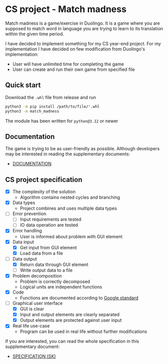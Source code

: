 # CS project - Match madness

Match madness is a game/exercise in Duolingo. It is a game where you are supposed to match word in language you are trying to learn to its translation within the given time period.

I have decided to implement something for my CS year-end project. For my implementation I have decided on few modification from Duolingo's implementation:
- User will have unlimited time for completing the game
- User can create and run their own game from specified file 

## Quick start

Download the `.whl` file from release and run
```bash
python3 -m pip install /path/to/file/*.whl
python3 -m match_madness
```
The module has been written for `python@3.12` or newer

## Documentation

The game is trying to be as user-friendly as possible. Although developers may be interested in reading the supplementary documents:
- [DOCUMENTATION](./assets/DOCUMENTATION.md)

## CS project specification

- [x] The complexity of the solution
    - Algorithm contains nested cycles and branching
- [x] Data types
    - Project combines and uses multiple data types
- [ ] Error prevention
    - [ ] Input requirements are tested
    - [ ] IO data operation are tested
- [x] Error handling
    - User is informed about problem with GUI element
- [x] Data input
    - [x] Get input from GUI element
    - [x] Load data from a file
- [ ] Data output
    - [x] Return data through GUI element
    - [ ] Write output data to a file
- [x] Problem decomposition
    - Problem is correctly decomposed
    - Logical units are independent functions
- [x] Code
    - Functions are documented according to [Google standard](https://google.github.io/styleguide/pyguide.html)
- [ ] Graphical user interface
    - [x] GUI is clear
    - [x] Input and output elements are clearly separated
    - [x] Output elements are protected against user input
- [x] Real life use-case
    - Program can be used in real life without further modifications

If you are interested, you can read the whole specification in this supplementary document:
- [SPECIFICATION (SK)](./assets/SPECIFICATION-sk.pdf)
